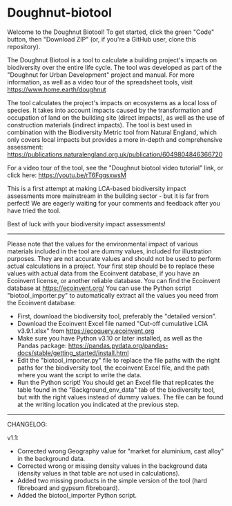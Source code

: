 # Doughnut-biotool
Welcome to the Doughnut Biotool! To get started, click the green "Code" button, then "Download ZIP" (or, if you're a GitHub user, clone this repository).

The Doughnut Biotool is a tool to calculate a building project's impacts on biodiversity over the entire life cycle. The tool was developed as part of the "Doughnut for Urban Development" project and manual. For more information, as well as a video tour of the spreadsheet tools, visit https://www.home.earth/doughnut 

The tool calculates the project's impacts on ecosystems as a local loss of species. It takes into account impacts caused by the transformation and occupation of land on the building site (direct impacts), as well as the use of construction materials (indirect impacts).
The tool is best used in combination with the Biodiversity Metric tool from Natural England, which only covers local impacts but provides a more in-depth and comprehensive assessment: https://publications.naturalengland.org.uk/publication/6049804846366720  

For a video tour of the tool, see the "Doughnut biotool video tutorial" link, or click here: https://youtu.be/rT6FggsxwsM

This is a first attempt at making LCA-based biodiversity impact assessments more mainstream in the building sector - but it is far from perfect!
We are eagerly waiting for your comments and feedback after you have tried the tool.

Best of luck with your biodiversity impact assessments!

_______________________________________________________

Please note that the values for the environmental impact of various materials included in the tool are dummy values, included for illustration purposes.
They are not accurate values and should not be used to perform actual calculations in a project.
Your first step should be to replace these values with actual data from the Ecoinvent database, if you have an Ecoinvent license, or another reliable database.
You can find the Ecoinvent database at https://ecoinvent.org/
You can use the Python script "biotool_importer.py" to automatically extract all the values you need from the Ecoinvent database:
- First, download the biodiversity tool, preferably the "detailed version".
- Download the Ecoinvent Excel file named "Cut-off cumulative LCIA v3.9.1.xlsx" from https://ecoquery.ecoinvent.org
- Make sure you have Python v3.10 or later installed, as well as the Pandas package: https://pandas.pydata.org/pandas-docs/stable/getting_started/install.html
- Edit the "biotool_importer.py" file to replace the file paths with the right paths for the biodiversity tool, the ecoinvent Excel file, and the path where
you want the script to write the data.
- Run the Python script! You should get an Excel file that replicates the table found in the "Background_env_data" tab of the biodiversity tool, but with the 
right values instead of dummy values. The file can be found at the writing location you indicated at the previous step.

_______________________________________________________

CHANGELOG:

v1.1: 
- Corrected wrong Geography value for "market for aluminium, cast alloy" in the background data.
- Corrected wrong or missing density values in the background data (density values in that table are not used in calculations).
- Added two missing products in the simple version of the tool (hard fibreboard and gypsum fibreboard).
- Added the biotool_importer Python script.

